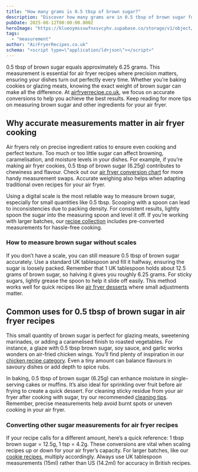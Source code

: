 ```yaml
---
title: "How many grams is 0.5 tbsp of brown sugar?"
description: "Discover how many grams are in 0.5 tbsp of brown sugar for perfect air fryer recipes every time. Get the exact UK measurement now!"
pubDate: 2025-08-12T00:00:00.000Z
heroImage: "https://klueoymssxwfnxsvcyhv.supabase.co/storage/v1/object/public/md/how-many-grams-is-0-5-tbsp-of-brown-sugar-6d88998e.webp"
tags:
  - "measurement"
author: "AirFryerRecipes.co.uk"
schema: "<script type=\"application/ld+json\"></script>"
---
```


<p>0.5 tbsp of brown sugar equals approximately 6.25 grams. This measurement is essential for air fryer recipes where precision matters, ensuring your dishes turn out perfectly every time. Whether you’re baking cookies or glazing meats, knowing the exact weight of brown sugar can make all the difference. At <a href=https://www.airfryerrecipe.co.uk/>airfryerrecipe.co.uk</a>, we focus on accurate conversions to help you achieve the best results. Keep reading for more tips on measuring brown sugar and other ingredients for your air fryer.</p>  

<h2>Why accurate measurements matter in air fryer cooking</h2>  
<p>Air fryers rely on precise ingredient ratios to ensure even cooking and perfect texture. Too much or too little sugar can affect browning, caramelisation, and moisture levels in your dishes. For example, if you’re making air fryer cookies, 0.5 tbsp of brown sugar (6.25g) contributes to chewiness and flavour. Check out our <a href=https://www.airfryerrecipe.co.uk/air-fryer-conversion-chart>air fryer conversion chart</a> for more handy measurement swaps. Accurate weighing also helps when adapting traditional oven recipes for your air fryer.</p>  

<p>Using a digital scale is the most reliable way to measure brown sugar, especially for small quantities like 0.5 tbsp. Scooping with a spoon can lead to inconsistencies due to packing density. For consistent results, lightly spoon the sugar into the measuring spoon and level it off. If you’re working with larger batches, our <a href=https://www.airfryerrecipe.co.uk/recipes>recipe collection</a> includes pre-converted measurements for hassle-free cooking.</p>  

<h3>How to measure brown sugar without scales</h3>  
<p>If you don’t have a scale, you can still measure 0.5 tbsp of brown sugar accurately. Use a standard UK tablespoon and fill it halfway, ensuring the sugar is loosely packed. Remember that 1 UK tablespoon holds about 12.5 grams of brown sugar, so halving it gives you roughly 6.25 grams. For sticky sugars, lightly grease the spoon to help it slide off easily. This method works well for quick recipes like <a href=https://www.airfryerrecipe.co.uk/recipe-category/dessert>air fryer desserts</a> where small adjustments matter.</p>  

<h2>Common uses for 0.5 tbsp of brown sugar in air fryer recipes</h2>  
<p>This small quantity of brown sugar is perfect for glazing meats, sweetening marinades, or adding a caramelised finish to roasted vegetables. For instance, a glaze with 0.5 tbsp brown sugar, soy sauce, and garlic works wonders on air-fried chicken wings. You’ll find plenty of inspiration in our <a href=https://www.airfryerrecipe.co.uk/recipe-category/chicken>chicken recipe category</a>. Even a tiny amount can balance flavours in savoury dishes or add depth to spice rubs.</p>  

<p>In baking, 0.5 tbsp of brown sugar (6.25g) can enhance moisture in single-serving cakes or muffins. It’s also ideal for sprinkling over fruit before air frying to create a quick dessert. For cleaning sticky residue from your air fryer after cooking with sugar, try our recommended <a href=https://www.airfryerrecipe.co.uk/air-fryer-cleaner>cleaning tips</a>. Remember, precise measurements help avoid burnt spots or uneven cooking in your air fryer.</p>  

<h3>Converting other sugar measurements for air fryer recipes</h3>  
<p>If your recipe calls for a different amount, here’s a quick reference: 1 tbsp brown sugar = 12.5g, 1 tsp = 4.2g. These conversions are vital when scaling recipes up or down for your air fryer’s capacity. For larger batches, like our <a href=https://www.airfryerrecipe.co.uk/recipe-category/cookies>cookie recipes</a>, multiply accordingly. Always use UK tablespoon measurements (15ml) rather than US (14.2ml) for accuracy in British recipes.</p>